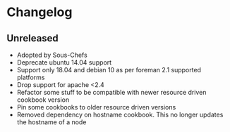 # Changelog

## Unreleased

- Adopted by Sous-Chefs
- Deprecate ubuntu 14.04 support
- Support only 18.04 and debian 10 as per foreman 2.1 supported platforms
- Drop support for apache <2.4
- Refactor some stuff to be compatible with newer resource driven cookbook version
- Pin some cookbooks to older resource driven versions
- Removed dependency on hostname cookbook. This no longer updates the hostname of a node
